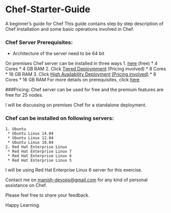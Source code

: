 # Chef-Starter-Guide
A beginner’s guide for Chef
This guide contains step by step description of Chef Installation and some basic operations involved in Chef.  
 

### Chef Server Prerequisites: 
  * Architecture of the server need to be 64 bit
  
  On premises Chef server can be installed in three ways
    1. [here](https://downloads.chef.io/chef-server/) (free) 
      * 4 Cores
      * 4 GB RAM
    2. Click [Tiered Deploymment](https://docs.chef.io/install_server_tiered.html) (Pricing involved)
      * 8 Cores
      * 16 GB RAM
    3. Click [High Availability Deployment](https://www.chef.io/high-availability/) [(Pricing involved)](https://www.chef.io/pricing/)
      * 8 Cores
      * 16 GB RAM
For more details on prerequisites, click [here](https://docs.chef.io/chef_system_requirements.html)
 
###Pricing:
     Chef server can be used for free and the premium features are free for 25 nodes.


I will be discussing on premises Chef for a standalone deployment.

### Chef can be installed on following servers:
    1. Ubuntu
     * Ubuntu Linux 14.04
     * Ubuntu Linux 12.04
     * Ubuntu Linux 10.04
    2. Red Hat Enterprise Linux
     * Red Hat Enterprise Linux 7
     * Red Hat Enterprise Linux 6
     * Red Hat Enterprise Linux 5

I will be using Red Hat Enterprise Linux 6 server for this exercise.




Contact me on manish-devops@gmail.com for any kind of personal assistance on Chef.

Please feel free to share your feedback.

Happy Learning.
